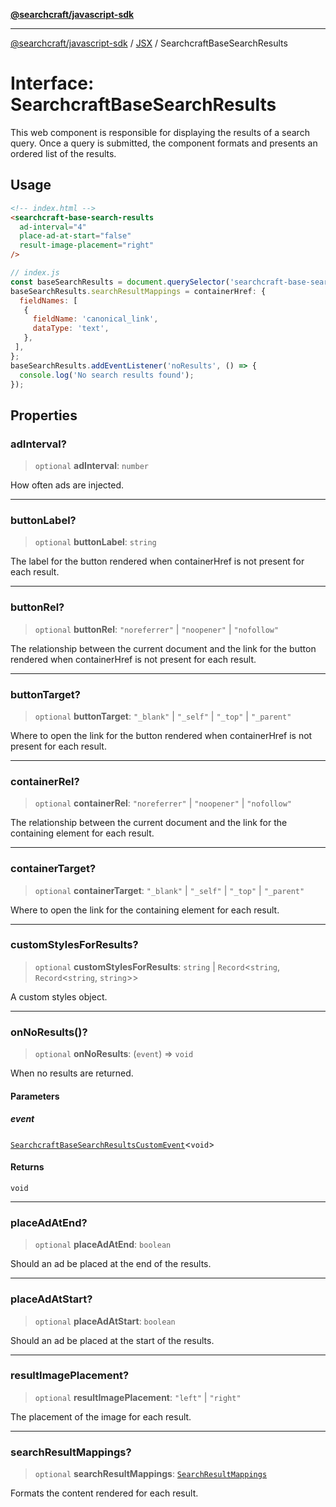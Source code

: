 [**@searchcraft/javascript-sdk**](/reference/sdk/js-vanilla/README.md)

***

[@searchcraft/javascript-sdk](/reference/sdk/js-vanilla/globals.md) / [JSX](/reference/sdk/js-vanilla/namespaces/JSX/README.md) / SearchcraftBaseSearchResults

# Interface: SearchcraftBaseSearchResults

This web component is responsible for displaying the results of a search query.
Once a query is submitted, the component formats and presents an ordered list of the results.
## Usage
```html
<!-- index.html -->
<searchcraft-base-search-results
  ad-interval="4"
  place-ad-at-start="false"
  result-image-placement="right"
/>
```
```js
// index.js
const baseSearchResults = document.querySelector('searchcraft-base-search-results');
baseSearchResults.searchResultMappings = containerHref: {
  fieldNames: [
   {
     fieldName: 'canonical_link',
     dataType: 'text',
   },
 ],
};
baseSearchResults.addEventListener('noResults', () => {
  console.log('No search results found');
});
```

## Properties

### adInterval?

> `optional` **adInterval**: `number`

How often ads are injected.

***

### buttonLabel?

> `optional` **buttonLabel**: `string`

The label for the button rendered when containerHref is not present for each result.

***

### buttonRel?

> `optional` **buttonRel**: `"noreferrer"` \| `"noopener"` \| `"nofollow"`

The relationship between the current document and the link for the button rendered when containerHref is not present for each result.

***

### buttonTarget?

> `optional` **buttonTarget**: `"_blank"` \| `"_self"` \| `"_top"` \| `"_parent"`

Where to open the link for the button rendered when containerHref is not present for each result.

***

### containerRel?

> `optional` **containerRel**: `"noreferrer"` \| `"noopener"` \| `"nofollow"`

The relationship between the current document and the link for the containing element for each result.

***

### containerTarget?

> `optional` **containerTarget**: `"_blank"` \| `"_self"` \| `"_top"` \| `"_parent"`

Where to open the link for the containing element for each result.

***

### customStylesForResults?

> `optional` **customStylesForResults**: `string` \| `Record`\<`string`, `Record`\<`string`, `string`\>\>

A custom styles object.

***

### onNoResults()?

> `optional` **onNoResults**: (`event`) => `void`

When no results are returned.

#### Parameters

##### event

[`SearchcraftBaseSearchResultsCustomEvent`](/reference/sdk/js-vanilla/interfaces/SearchcraftBaseSearchResultsCustomEvent.md)\<`void`\>

#### Returns

`void`

***

### placeAdAtEnd?

> `optional` **placeAdAtEnd**: `boolean`

Should an ad be placed at the end of the results.

***

### placeAdAtStart?

> `optional` **placeAdAtStart**: `boolean`

Should an ad be placed at the start of the results.

***

### resultImagePlacement?

> `optional` **resultImagePlacement**: `"left"` \| `"right"`

The placement of the image for each result.

***

### searchResultMappings?

> `optional` **searchResultMappings**: [`SearchResultMappings`](/reference/sdk/js-vanilla/type-aliases/SearchResultMappings.md)

Formats the content rendered for each result.
